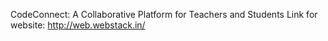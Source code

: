 CodeConnect: A Collaborative Platform for Teachers and Students
Link for website: http://web.webstack.in/
